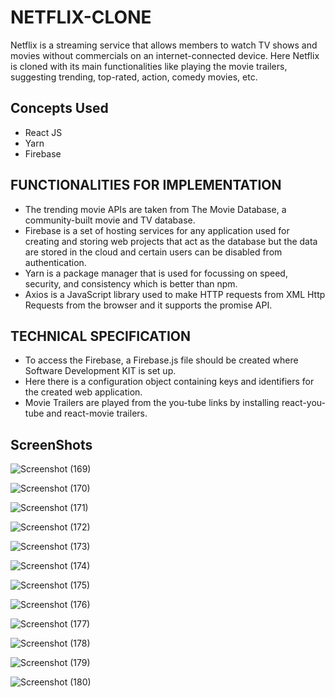 # NETFLIX-CLONE
Netflix is a streaming service that allows members to watch TV shows and movies without commercials on an internet-connected device. Here Netflix is cloned with its main functionalities like playing the movie trailers, suggesting trending, top-rated, action, comedy movies, etc.

## Concepts Used
- React JS
- Yarn
- Firebase

## FUNCTIONALITIES FOR IMPLEMENTATION
- The trending movie APIs are taken from The Movie Database, a community-built movie and TV database.
- Firebase is a set of hosting services for any application used for creating and storing web projects that act as the database but the data are stored in the cloud     and certain users can be disabled from authentication.
- Yarn is a package manager that is used for focussing on speed, security, and consistency which is better than npm.
- Axios is a JavaScript library used to make HTTP requests from XML Http Requests from the browser and it supports the promise API.

## TECHNICAL SPECIFICATION
- To access the Firebase, a Firebase.js file should be created where Software
  Development KIT is set up.
- Here there is a configuration object containing keys and identifiers for the created
  web application.
- Movie Trailers are played from the you-tube links by installing react-you-tube and
  react-movie trailers.


## ScreenShots

![Screenshot (169)](https://user-images.githubusercontent.com/86424600/208286350-327dd3c2-291f-4898-8379-22e96cdb0c55.png)

![Screenshot (170)](https://user-images.githubusercontent.com/86424600/208286352-2503b851-b69d-4d55-89d6-95f1ddb3b571.png)

![Screenshot (171)](https://user-images.githubusercontent.com/86424600/208286360-cf2a2829-61a3-4729-81bd-f3aeb29ab9c2.png)

![Screenshot (172)](https://user-images.githubusercontent.com/86424600/208286363-6a98bd21-aa50-4b26-830e-cdef7513e51c.png)

![Screenshot (173)](https://user-images.githubusercontent.com/86424600/208286368-fc04f876-25b5-47f6-b10d-4771eac2432b.png)

![Screenshot (174)](https://user-images.githubusercontent.com/86424600/208286369-eef3a619-74b2-4c08-b745-8ee802cc7e19.png)

![Screenshot (175)](https://user-images.githubusercontent.com/86424600/208286373-2c75f20f-fe65-4ca2-9e06-3c50d107fdf4.png)

![Screenshot (176)](https://user-images.githubusercontent.com/86424600/208286377-bde6126e-a5ac-4727-ba57-7a9cb4bffcf1.png)

![Screenshot (177)](https://user-images.githubusercontent.com/86424600/208286381-be6ae3db-05ea-42ce-93de-5a7143765be8.png)

![Screenshot (178)](https://user-images.githubusercontent.com/86424600/208286383-f6cd1189-9ce9-4afd-9754-5d3e1c303706.png)

![Screenshot (179)](https://user-images.githubusercontent.com/86424600/208286388-4227ff47-378b-467b-b8a3-0c595d4f503b.png)

![Screenshot (180)](https://user-images.githubusercontent.com/86424600/208286393-11025dc2-4238-45a2-89b8-e823b4f125c7.png)



